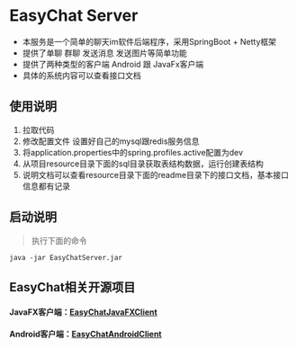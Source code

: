 # EasyChat Server

* 本服务是一个简单的聊天im软件后端程序，采用SpringBoot + Netty框架
* 提供了单聊 群聊 发送消息 发送图片等简单功能
* 提供了两种类型的客户端 Android 跟 JavaFx客户端
* 具体的系统内容可以查看接口文档

## 使用说明
1. 拉取代码
2. 修改配置文件 设置好自己的mysql跟redis服务信息
3. 将application.properties中的spring.profiles.active配置为dev
4. 从项目resource目录下面的sql目录获取表结构数据，运行创建表结构
5. 说明文档可以查看resource目录下面的readme目录下的接口文档，基本接口信息都有记录

## 启动说明

> 执行下面的命令
``` dos
java -jar EasyChatServer.jar
```

## EasyChat相关开源项目

#### JavaFX客户端：[EasyChatJavaFXClient](https://github.com/ColorPenBoy/EasyChatJavaFXClient)
#### Android客户端：[EasyChatAndroidClient](https://github.com/ColorPenBoy/EasyChatAndroidClient)